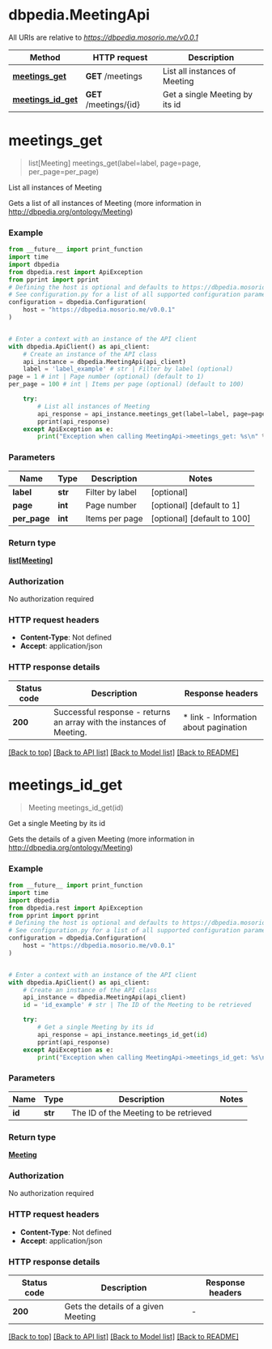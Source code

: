 # dbpedia.MeetingApi

All URIs are relative to *https://dbpedia.mosorio.me/v0.0.1*

Method | HTTP request | Description
------------- | ------------- | -------------
[**meetings_get**](MeetingApi.md#meetings_get) | **GET** /meetings | List all instances of Meeting
[**meetings_id_get**](MeetingApi.md#meetings_id_get) | **GET** /meetings/{id} | Get a single Meeting by its id


# **meetings_get**
> list[Meeting] meetings_get(label=label, page=page, per_page=per_page)

List all instances of Meeting

Gets a list of all instances of Meeting (more information in http://dbpedia.org/ontology/Meeting)

### Example

```python
from __future__ import print_function
import time
import dbpedia
from dbpedia.rest import ApiException
from pprint import pprint
# Defining the host is optional and defaults to https://dbpedia.mosorio.me/v0.0.1
# See configuration.py for a list of all supported configuration parameters.
configuration = dbpedia.Configuration(
    host = "https://dbpedia.mosorio.me/v0.0.1"
)


# Enter a context with an instance of the API client
with dbpedia.ApiClient() as api_client:
    # Create an instance of the API class
    api_instance = dbpedia.MeetingApi(api_client)
    label = 'label_example' # str | Filter by label (optional)
page = 1 # int | Page number (optional) (default to 1)
per_page = 100 # int | Items per page (optional) (default to 100)

    try:
        # List all instances of Meeting
        api_response = api_instance.meetings_get(label=label, page=page, per_page=per_page)
        pprint(api_response)
    except ApiException as e:
        print("Exception when calling MeetingApi->meetings_get: %s\n" % e)
```

### Parameters

Name | Type | Description  | Notes
------------- | ------------- | ------------- | -------------
 **label** | **str**| Filter by label | [optional] 
 **page** | **int**| Page number | [optional] [default to 1]
 **per_page** | **int**| Items per page | [optional] [default to 100]

### Return type

[**list[Meeting]**](Meeting.md)

### Authorization

No authorization required

### HTTP request headers

 - **Content-Type**: Not defined
 - **Accept**: application/json

### HTTP response details
| Status code | Description | Response headers |
|-------------|-------------|------------------|
**200** | Successful response - returns an array with the instances of Meeting. |  * link - Information about pagination <br>  |

[[Back to top]](#) [[Back to API list]](../README.md#documentation-for-api-endpoints) [[Back to Model list]](../README.md#documentation-for-models) [[Back to README]](../README.md)

# **meetings_id_get**
> Meeting meetings_id_get(id)

Get a single Meeting by its id

Gets the details of a given Meeting (more information in http://dbpedia.org/ontology/Meeting)

### Example

```python
from __future__ import print_function
import time
import dbpedia
from dbpedia.rest import ApiException
from pprint import pprint
# Defining the host is optional and defaults to https://dbpedia.mosorio.me/v0.0.1
# See configuration.py for a list of all supported configuration parameters.
configuration = dbpedia.Configuration(
    host = "https://dbpedia.mosorio.me/v0.0.1"
)


# Enter a context with an instance of the API client
with dbpedia.ApiClient() as api_client:
    # Create an instance of the API class
    api_instance = dbpedia.MeetingApi(api_client)
    id = 'id_example' # str | The ID of the Meeting to be retrieved

    try:
        # Get a single Meeting by its id
        api_response = api_instance.meetings_id_get(id)
        pprint(api_response)
    except ApiException as e:
        print("Exception when calling MeetingApi->meetings_id_get: %s\n" % e)
```

### Parameters

Name | Type | Description  | Notes
------------- | ------------- | ------------- | -------------
 **id** | **str**| The ID of the Meeting to be retrieved | 

### Return type

[**Meeting**](Meeting.md)

### Authorization

No authorization required

### HTTP request headers

 - **Content-Type**: Not defined
 - **Accept**: application/json

### HTTP response details
| Status code | Description | Response headers |
|-------------|-------------|------------------|
**200** | Gets the details of a given Meeting |  -  |

[[Back to top]](#) [[Back to API list]](../README.md#documentation-for-api-endpoints) [[Back to Model list]](../README.md#documentation-for-models) [[Back to README]](../README.md)

